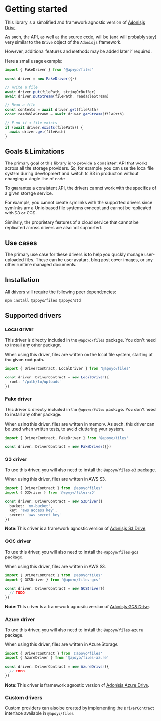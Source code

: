 # Getting started

This library is a simplified and framework agnostic version of [Adonisjs Drive](https://github.com/adonisjs/drive).

As such, the API, as well as the source code, will be (and will probably stay) very similar to the `Drive` object of the `Adonisjs` framework.

However, additional features and methods may be added later if required.

Here a small usage example:

```ts
import { FakeDriver } from '@apoyo/files'

const driver = new FakeDriver({})

// Write a file
await driver.put(filePath, stringOrBuffer)
await driver.putStream(filePath, readableStream)

// Read a file
const contents = await driver.get(filePath)
const readableStream = await driver.getStream(filePath)

// Find if a file exists
if (await driver.exists(filePath)) {
  await driver.get(filePath)
}
```

## Goals & Limitations

The primary goal of this library is to provide a consistent API that works across all the storage providers. So, for example, you can use the local file system during development and switch to S3 in production without changing a single line of code.

To guarantee a consistent API, the drivers cannot work with the specifics of a given storage service.

For example, you cannot create symlinks with the supported drivers since symlinks are a Unix-based file systems concept and cannot be replicated with S3 or GCS.

Similarly, the proprietary features of a cloud service that cannot be replicated across drivers are also not supported.

## Use cases

The primary use case for these drivers is to help you quickly manage user-uploaded files. These can be user avatars, blog post cover images, or any other runtime managed documents.

## Installation

All drivers will require the following peer dependencies:

```sh
npm install @apoyo/files @apoyo/std
```

## Supported drivers

### Local driver

This driver is directly included in the `@apoyo/files` package. You don't need to install any other package.

When using this driver, files are written on the local file system, starting at the given root path.

```ts
import { DriverContract, LocalDriver } from '@apoyo/files'

const driver: DriverContract = new LocalDriver({
  root: '/path/to/uploads'
})
```

### Fake driver

This driver is directly included in the `@apoyo/files` package. You don't need to install any other package.

When using this driver, files are written in memory. As such, this driver can be used when written tests, to avoid cluttering your system.

```ts
import { DriverContract, FakeDriver } from '@apoyo/files'

const driver: DriverContract = new FakeDriver({})
```

### S3 driver

To use this driver, you will also need to install the `@apoyo/files-s3` package.

When using this driver, files are written in AWS S3.

```ts
import { DriverContract } from '@apoyo/files'
import { S3Driver } from '@apoyo/files-s3'

const driver: DriverContract = new S3Driver({
  bucket: 'my-bucket',
  key: 'aws access key',
  secret: 'aws secret key'
})
```

**Note**: This driver is a framework agnostic version of [Adonisjs S3 Drive](https://github.com/adonisjs/drive-s3).

### GCS driver

To use this driver, you will also need to install the `@apoyo/files-gcs` package.

When using this driver, files are written in AWS S3.

```ts
import { DriverContract } from '@apoyo/files'
import { GCSDriver } from '@apoyo/files-gcs'

const driver: DriverContract = new GCSDriver({
  // TODO
})
```

**Note**: This driver is a framework agnostic version of [Adonisjs GCS Drive](https://github.com/adonisjs/drive-gcs).

### Azure driver

To use this driver, you will also need to install the `@apoyo/files-azure` package.

When using this driver, files are written in Azure Storage.

```ts
import { DriverContract } from '@apoyo/files'
import { AzureDriver } from '@apoyo/files-azure'

const driver: DriverContract = new AzureDriver({
  // TODO
})
```

**Note**: This driver is framework agnostic version of [Adonisjs Azure Drive](https://github.com/AlexanderYW/Adonis-Drive-Azure-Storage).

### Custom drivers

Custom providers can also be created by implementing the `DriverContract` interface available in `@apoyo/files`.
